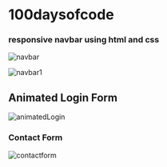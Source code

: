 # 100daysofcode

### responsive navbar using html and css
![navbar](https://github.com/SonamSharma24/100daysofcode/assets/143026599/d5e8385c-7588-4ad2-9af0-218cddce762c)

![navbar1](https://github.com/SonamSharma24/100daysofcode/assets/143026599/e826965e-3515-4996-a37c-d85e6f9af1f6)

## Animated Login Form 
![animatedLogin](https://github.com/SonamSharma24/100daysofcode/assets/143026599/5a4df50f-a75e-4df4-b3af-9a760d11adcb)


### Contact Form ###
![contactform](https://github.com/SonamSharma24/100daysofcode/assets/143026599/70fd248e-934a-4cd3-9d01-3927ed749906)


